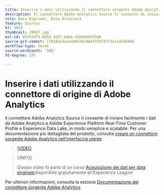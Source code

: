 ```yaml
---
title: Inserire i dati utilizzando il connettore sorgente Adobe Analytics
description: Il connettore Adobe Analytics Source ti consente di inviare facilmente i dati da Adobe Analytics a Adobe Experience Platform Real-Time Customer Profile e Experience Data Lake, in modo semplice e scalabile.
role: Data Engineer, Data Architect
feature: Sources
kt: 3824
thumbnail: 29687.jpg
exl-id: b5fb1df4-b05d-426f-bdee-43e0de6bf0d6
source-git-commit: cf0193e3aae4d6536c868f078f4773ee14e90408
workflow-type: tm+mt
source-wordcount: '145'
ht-degree: 15%

---
```


# Inserire i dati utilizzando il connettore di origine di Adobe Analytics

Il connettore Adobe Analytics Source ti consente di inviare facilmente i dati da Adobe Analytics a Adobe Experience Platform Real-Time Customer Profile e Experience Data Lake, in modo semplice e scalabile. Per una documentazione più dettagliata del prodotto, consulta [creare un connettore sorgente Adobe Analytics nell’interfaccia utente](https://experienceleague.adobe.com/docs/experience-platform/sources/ui-tutorials/create/adobe-applications/analytics.html?lang=it)

>[!VIDEO](https://video.tv.adobe.com/v/29687?quality=12&learn=on)

>[!INFO]
>
> Questo video fa parte di un corso [Acquisizione dei dati per data engineer](https://experienceleague.adobe.com/?recommended=ExperiencePlatform-D-1-2020.1.dataingestion?lang=it)disponibile gratuitamente all&#39;Experience League!

Per ulteriori informazioni, consulta la sezione [Documentazione del connettore sorgente Adobe Analytics](https://experienceleague.adobe.com/docs/experience-platform/sources/ui-tutorials/create/adobe-applications/analytics.html?lang=it).
